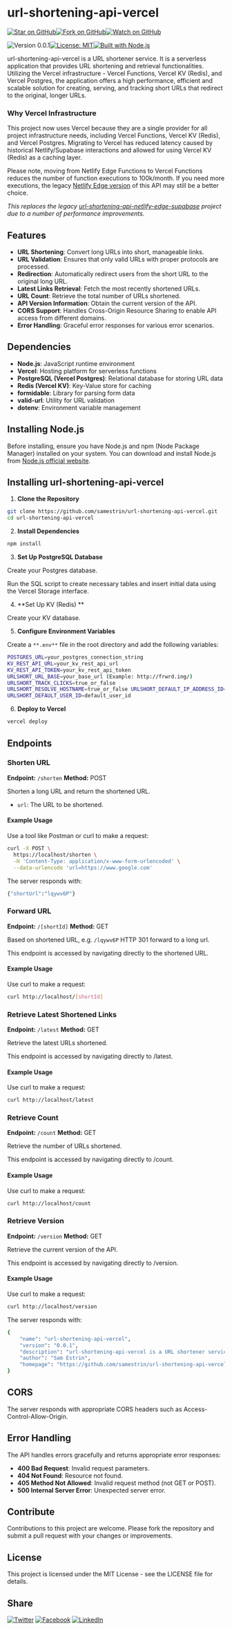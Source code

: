 # url-shortening-api-vercel

[![Star on GitHub](https://img.shields.io/github/stars/samestrin/url-shortening-api-vercel?style=social)](https://github.com/samestrin/url-shortening-api-vercel/stargazers)[![Fork on GitHub](https://img.shields.io/github/forks/samestrin/url-shortening-api-vercel?style=social)](https://github.com/samestrin/url-shortening-api-vercel/network/members)[![Watch on GitHub](https://img.shields.io/github/watchers/samestrin/url-shortening-api-vercel?style=social)](https://github.com/samestrin/url-shortening-api-vercel/watchers)

![Version 0.0.1](https://img.shields.io/badge/Version-0.0.1-blue)[![License: MIT](https://img.shields.io/badge/License-MIT-yellow.svg)](https://opensource.org/licenses/MIT)[![Built with Node.js](https://img.shields.io/badge/Built%20with-Node.js-green)](https://nodejs.org/)

url-shortening-api-vercel is a URL shortener service. It is a serverless application that provides URL shortening and retrieval functionalities. Utilizing the Vercel infrastructure - Vercel Functions, Vercel KV (Redis), and Vercel Postgres, the application offers a high performance, efficient and scalable solution for creating, serving, and tracking short URLs that redirect to the original, longer URLs.

### Why Vercel Infrastructure

This project now uses Vercel because they are a single provider for all project infrastructure needs, including Vercel Functions, Vercel KV (Redis), and Vercel Postgres. Migrating to Vercel has reduced latency caused by historical Netlify/Supabase interactions and allowed for using Vercel KV (Redis) as a caching layer.

Please note, moving from Netlify Edge Functions to Vercel Functions reduces the number of function executions to 100k/month. If you need more executions, the legacy [Netlify Edge version](https://github.com/samestrin/url-shortening-api-netlify-edge-supabase) of this API may still be a better choice.

_This replaces the legacy [url-shortening-api-netlify-edge-supabase](https://github.com/samestrin/url-shortening-api-netlify-edge-supabase) project due to a number of performance improvements._

## Features

- **URL Shortening**: Convert long URLs into short, manageable links.
- **URL Validation**: Ensures that only valid URLs with proper protocols are processed.
- **Redirection**: Automatically redirect users from the short URL to the original long URL.
- **Latest Links Retrieval**: Fetch the most recently shortened URLs.
- **URL Count**: Retrieve the total number of URLs shortened.
- **API Version Information**: Obtain the current version of the API.
- **CORS Support**: Handles Cross-Origin Resource Sharing to enable API access from different domains.
- **Error Handling**: Graceful error responses for various error scenarios.

## Dependencies

- **Node.js**: JavaScript runtime environment
- **Vercel**: Hosting platform for serverless functions
- **PostgreSQL (Vercel Postgres)**: Relational database for storing URL data
- **Redis (Vercel KV)**: Key-Value store for caching
- **formidable**: Library for parsing form data
- **valid-url**: Utility for URL validation
- **dotenv**: Environment variable management

## Installing Node.js

Before installing, ensure you have Node.js and npm (Node Package Manager) installed on your system. You can download and install Node.js from [Node.js official website](https://nodejs.org/).

## Installing url-shortening-api-vercel

1.  **Clone the Repository**

```bash
git clone https://github.com/samestrin/url-shortening-api-vercel.git
cd url-shortening-api-vercel
```

2.  **Install Dependencies**

```bash
npm install
```

3.  **Set Up PostgreSQL Database**

Create your Postgres database.

Run the SQL script to create necessary tables and insert initial data using the Vercel Storage interface.

4.  **Set Up KV (Redis) **

Create your KV database.

5.  **Configure Environment Variables**

Create a `**.env**` file in the root directory and add the following variables:

```bash
POSTGRES_URL=your_postgres_connection_string
KV_REST_API_URL=your_kv_rest_api_url
KV_REST_API_TOKEN=your_kv_rest_api_token
URLSHORT_URL_BASE=your_base_url (Example: http://frwrd.ing/)
URLSHORT_TRACK_CLICKS=true_or_false
URLSHORT_RESOLVE_HOSTNAME=true_or_false URLSHORT_DEFAULT_IP_ADDRESS_ID=default_ip_address_id URLSHORT_DEFAULT_HOSTNAME_ID=default_hostname_id
URLSHORT_DEFAULT_USER_ID=default_user_id
```

6.  **Deploy to Vercel**

```bash
vercel deploy
```

## Endpoints

### Shorten URL

**Endpoint:** `/shorten` **Method:** POST

Shorten a long URL and return the shortened URL.

- `url`: The URL to be shortened.

#### **Example Usage**

Use a tool like Postman or curl to make a request:

```bash
curl -X POST \
  https://localhost/shorten \
  -H 'Content-Type: application/x-www-form-urlencoded' \
  --data-urlencode 'url=https://www.google.com'
```

The server responds with:

```bash
{"shortUrl":"lqywv6P"}
```

### Forward URL

**Endpoint:** `/[shortId]` **Method:** GET

Based on shortened URL, e.g. `/lqywv6P` HTTP 301 forward to a long url.

This endpoint is accessed by navigating directly to the shortened URL.

#### **Example Usage**

Use curl to make a request:

```bash
curl http://localhost/[shortId]
```

### Retrieve Latest Shortened Links

**Endpoint:** `/latest` **Method:** GET

Retrieve the latest URLs shortened.

This endpoint is accessed by navigating directly to /latest.

#### **Example Usage**

Use curl to make a request:

```bash
curl http://localhost/latest
```

### Retrieve Count

**Endpoint:** `/count` **Method:** GET

Retrieve the number of URLs shortened.

This endpoint is accessed by navigating directly to /count.

#### **Example Usage**

Use curl to make a request:

```bash
curl http://localhost/count
```

### Retrieve Version

**Endpoint:** `/version` **Method:** GET

Retrieve the current version of the API.

This endpoint is accessed by navigating directly to /version.

#### **Example Usage**

Use curl to make a request:

```bash
curl http://localhost/version
```

The server responds with:

```bash
{
    "name": "url-shortening-api-vercel",
    "version": "0.0.1",
    "description": "url-shortening-api-vercel is a URL shortener service using the Vercel infrastructure - Vercel Functions, Vercel KV (Redis), and Vercel Postgres.",
    "author": "Sam Estrin",
    "homepage": "https://github.com/samestrin/url-shortening-api-vercel#readme"
}
```

## CORS

The server responds with appropriate CORS headers such as Access-Control-Allow-Origin.

## Error Handling

The API handles errors gracefully and returns appropriate error responses:

- **400 Bad Request**: Invalid request parameters.
- **404 Not Found**: Resource not found.
- **405 Method Not Allowed**: Invalid request method (not GET or POST).
- **500 Internal Server Error**: Unexpected server error.

## Contribute

Contributions to this project are welcome. Please fork the repository and submit a pull request with your changes or improvements.

## License

This project is licensed under the MIT License - see the LICENSE file for details.

## Share

[![Twitter](https://img.shields.io/badge/X-Tweet-blue)](https://twitter.com/intent/tweet?text=Check%20out%20this%20awesome%20project!&url=https://github.com/samestrin/url-shortening-api-vercel) [![Facebook](https://img.shields.io/badge/Facebook-Share-blue)](https://www.facebook.com/sharer/sharer.php?u=https://github.com/samestrin/url-shortening-api-vercel) [![LinkedIn](https://img.shields.io/badge/LinkedIn-Share-blue)](https://www.linkedin.com/sharing/share-offsite/?url=https://github.com/samestrin/url-shortening-api-vercel)
